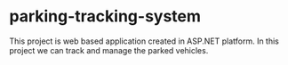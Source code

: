 # parking-tracking-system
This project is web based application created in ASP.NET platform. In this project we can track and manage the parked vehicles. 
